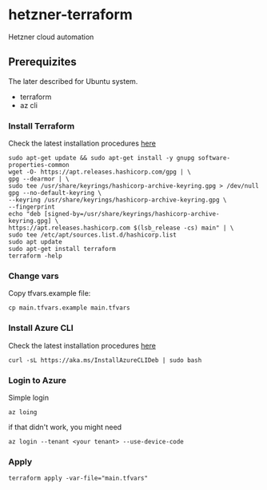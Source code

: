 # hetzner-terraform
Hetzner cloud automation

## Prerequizites

The later described for Ubuntu system.

* terraform
* az cli

### Install Terraform

Check the latest installation procedures [here](https://developer.hashicorp.com/terraform/tutorials/aws-get-started/install-cli)


```
sudo apt-get update && sudo apt-get install -y gnupg software-properties-common
wget -O- https://apt.releases.hashicorp.com/gpg | \
gpg --dearmor | \
sudo tee /usr/share/keyrings/hashicorp-archive-keyring.gpg > /dev/null
gpg --no-default-keyring \
--keyring /usr/share/keyrings/hashicorp-archive-keyring.gpg \
--fingerprint
echo "deb [signed-by=/usr/share/keyrings/hashicorp-archive-keyring.gpg] \
https://apt.releases.hashicorp.com $(lsb_release -cs) main" | \
sudo tee /etc/apt/sources.list.d/hashicorp.list
sudo apt update
sudo apt-get install terraform
terraform -help
```

### Change vars

Copy tfvars.example file:

`cp main.tfvars.example main.tfvars`

### Install Azure CLI

Check the latest installation procedures [here](https://learn.microsoft.com/en-us/cli/azure/install-azure-cli-linux)

```
curl -sL https://aka.ms/InstallAzureCLIDeb | sudo bash
```

### Login to Azure

Simple login

```
az loing
```

if that didn't work, you might need 

```
az login --tenant <your tenant> --use-device-code
```


### Apply

```
terraform apply -var-file="main.tfvars"
```